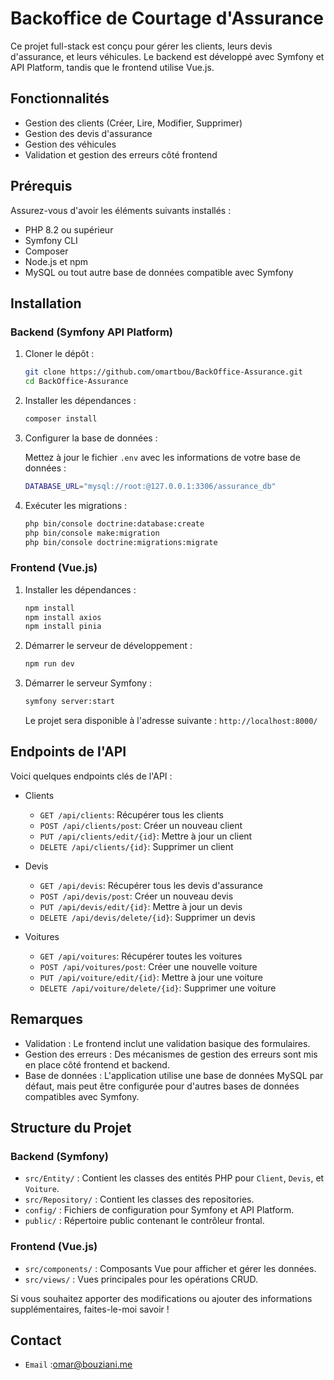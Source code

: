 # Backoffice de Courtage d'Assurance

Ce projet full-stack est conçu pour gérer les clients, leurs devis d'assurance, et leurs véhicules. Le backend est développé avec Symfony et API Platform, tandis que le frontend utilise Vue.js.

## Fonctionnalités

- Gestion des clients (Créer, Lire, Modifier, Supprimer)
- Gestion des devis d'assurance
- Gestion des véhicules
- Validation et gestion des erreurs côté frontend

## Prérequis

Assurez-vous d'avoir les éléments suivants installés :

- PHP 8.2 ou supérieur
- Symfony CLI
- Composer
- Node.js et npm
- MySQL ou tout autre base de données compatible avec Symfony

## Installation

### Backend (Symfony API Platform)

1. Cloner le dépôt :
   ```bash
   git clone https://github.com/omartbou/BackOffice-Assurance.git
   cd BackOffice-Assurance
   ```

2. Installer les dépendances :
   ```bash
   composer install
   ```

3. Configurer la base de données :

   Mettez à jour le fichier `.env` avec les informations de votre base de données :
   ```bash
   DATABASE_URL="mysql://root:@127.0.0.1:3306/assurance_db"
   ```

4. Exécuter les migrations :
   ```bash
   php bin/console doctrine:database:create
   php bin/console make:migration
   php bin/console doctrine:migrations:migrate
   ```




### Frontend (Vue.js)

1. Installer les dépendances :
   ```bash
   npm install
   npm install axios 
   npm install pinia
   ```

2. Démarrer le serveur de développement :
   ```bash
   npm run dev
   ```
   
3. Démarrer le serveur Symfony :
   ```bash
   symfony server:start
   ```
   Le projet sera disponible à l'adresse suivante : `http://localhost:8000/`

## Endpoints de l'API

Voici quelques endpoints clés de l'API :

- Clients
  - `GET /api/clients`: Récupérer tous les clients
  - `POST /api/clients/post`: Créer un nouveau client
  - `PUT /api/clients/edit/{id}`: Mettre à jour un client
  - `DELETE /api/clients/{id}`: Supprimer un client


- Devis
  - `GET /api/devis`: Récupérer tous les devis d'assurance
  - `POST /api/devis/post`: Créer un nouveau devis
  - `PUT /api/devis/edit/{id}`: Mettre à jour un devis
  - `DELETE /api/devis/delete/{id}`: Supprimer un devis

- Voitures
  - `GET /api/voitures`: Récupérer toutes les voitures
  - `POST /api/voitures/post`: Créer une nouvelle voiture
  - `PUT /api/voiture/edit/{id}`: Mettre à jour une voiture
  - `DELETE /api/voiture/delete/{id}`: Supprimer une voiture

## Remarques

- Validation : Le frontend inclut une validation basique des formulaires.
- Gestion des erreurs : Des mécanismes de gestion des erreurs sont mis en place côté frontend et backend.
- Base de données : L'application utilise une base de données MySQL par défaut, mais peut être configurée pour d'autres bases de données compatibles avec Symfony.

## Structure du Projet

### Backend (Symfony)

- `src/Entity/` : Contient les classes des entités PHP pour `Client`, `Devis`, et `Voiture`.
- `src/Repository/` : Contient les classes des repositories.
- `config/` : Fichiers de configuration pour Symfony et API Platform.
- `public/` : Répertoire public contenant le contrôleur frontal.

### Frontend (Vue.js)

- `src/components/` : Composants Vue pour afficher et gérer les données.
- `src/views/` : Vues principales pour les opérations CRUD.
  
 Si vous souhaitez apporter des modifications ou ajouter des informations supplémentaires, faites-le-moi savoir !
 
## Contact
 - `Email` :omar@bouziani.me
